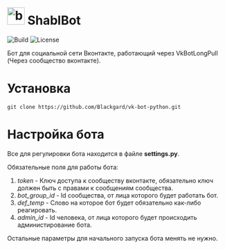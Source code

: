 # <img alt="bot-icon" src="https://image.flaticon.com/icons/svg/1786/1786548.svg" width="40px"></img>&nbsp;ShablBot
![Build](https://img.shields.io/azure-devops/build/sasna142/shablbot/2)
![License](https://img.shields.io/github/license/blackgard/shablbot)
<br>

Бот для социальной сети Вконтакте, работающий через VkBotLongPull (Через сообщество вконтакте).

# Установка
`git clone https://github.com/Blackgard/vk-bot-python.git`

# Настройка бота 
Все для регулировки бота находится в файле **settings.py**.

Обязательные поля для работы бота:
  1. *token* - Ключ доступа к сообществу вконтакте, обязательно ключ должен быть с правами к сообщениям сообщества.
  2. *bot_group_id* - Id сообщества, от лица которого будет работать бот.
  3. *def_temp* - Слово на которое бот будет обязательно как-либо реагировать.
  4. *admin_id* - Id человека, от лица которого будет происходить администирование бота.
  
Остальные параметры для начального запуска бота менять не нужно.
